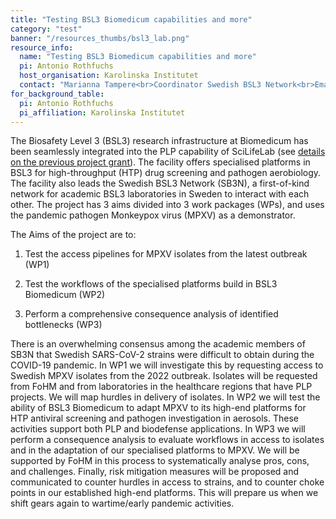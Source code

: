 ```yaml
---
title: "Testing BSL3 Biomedicum capabilities and more"
category: "test"
banner: "/resources_thumbs/bsl3_lab.png"
resource_info:
  name: "Testing BSL3 Biomedicum capabilities and more"
  pi: Antonio Rothfuchs
  host_organisation: Karolinska Institutet
  contact: "Marianna Tampere<br>Coordinator Swedish BSL3 Network<br>Email: [marianna.tampere@ki.se](mailto:marianna.tampere@ki.se)<br><br>Antonio Gigliotti Rothfuchs<br>BSL3 Director<br>Email: [antonio.rothfuchs@ki.se](mailto:antonio.rothfuchs@ki.se)"
for_background_table:
  pi: Antonio Rothfuchs
  pi_affiliation: Karolinska Institutet
---
```


The Biosafety Level 3 (BSL3) research infrastructure at Biomedicum has been seamlessly integrated into the PLP capability of SciLifeLab (see [details on the previous project grant](/bsl3/)). The facility offers specialised platforms in BSL3 for high-throughput (HTP) drug screening and pathogen aerobiology. The facility also leads the Swedish BSL3 Network (SB3N), a first-of-kind network for academic BSL3 laboratories in Sweden to interact with each other. The project has 3 aims divided into 3 work packages (WPs), and uses the pandemic pathogen Monkeypox virus (MPXV) as a demonstrator.

The Aims of the project are to:

1. Test the access pipelines for MPXV isolates from the latest outbreak (WP1)

2. Test the workflows of the specialised platforms build in BSL3 Biomedicum (WP2)

3. Perform a comprehensive consequence analysis of identified bottlenecks (WP3)

There is an overwhelming consensus among the academic members of SB3N that Swedish SARS-CoV-2 strains were difficult to obtain during the COVID-19 pandemic. In WP1 we will investigate this by requesting access to Swedish MPXV isolates from the 2022 outbreak. Isolates will be requested from FoHM and from laboratories in the healthcare regions that have PLP projects. We will map hurdles in delivery of isolates. In WP2 we will test the ability of BSL3 Biomedicum to adapt MPXV to its high-end platforms for HTP antiviral screening and pathogen investigation in aerosols. These activities support both PLP and biodefense applications. In WP3 we will perform a consequence analysis to evaluate workflows in access to isolates and in the adaptation of our specialised platforms to MPXV. We will be supported by FoHM in this process to systematically analyse pros, cons, and challenges. Finally, risk mitigation measures will be proposed and communicated to counter hurdles in access to strains, and to counter choke points in our established high-end platforms. This will prepare us when we shift gears again to wartime/early pandemic activities.

